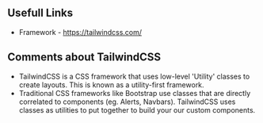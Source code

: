 ## Usefull Links
- Framework - https://tailwindcss.com/

## Comments about TailwindCSS
- TailwindCSS is a CSS framework that uses low-level 'Utility' classes to create layouts. This is known as a utility-first framework.
- Traditional CSS frameworks like Bootstrap use classes that are directly correlated to components (eg. Alerts, Navbars). TailwindCSS uses classes as utilities to put together to build your our custom components.